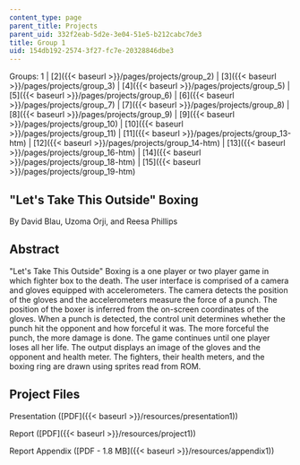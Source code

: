 ```yaml
---
content_type: page
parent_title: Projects
parent_uid: 332f2eab-5d2e-3e04-51e5-b212cabc7de3
title: Group 1
uid: 154db192-2574-3f27-fc7e-20328846dbe3
---
```


Groups: 1 | [2]({{< baseurl >}}/pages/projects/group_2) | [3]({{< baseurl >}}/pages/projects/group_3) | [4]({{< baseurl >}}/pages/projects/group_5) | [5]({{< baseurl >}}/pages/projects/group_6) | [6]({{< baseurl >}}/pages/projects/group_7) | [7]({{< baseurl >}}/pages/projects/group_8) | [8]({{< baseurl >}}/pages/projects/group_9) | [9]({{< baseurl >}}/pages/projects/group_10) | [10]({{< baseurl >}}/pages/projects/group_11) | [11]({{< baseurl >}}/pages/projects/group_13-htm) | [12]({{< baseurl >}}/pages/projects/group_14-htm) | [13]({{< baseurl >}}/pages/projects/group_16-htm) | [14]({{< baseurl >}}/pages/projects/group_18-htm) | [15]({{< baseurl >}}/pages/projects/group_19-htm)

"Let's Take This Outside" Boxing
--------------------------------

By David Blau, Uzoma Orji, and Reesa Phillips

Abstract
--------

"Let's Take This Outside" Boxing is a one player or two player game in which fighter box to the death. The user interface is comprised of a camera and gloves equipped with accelerometers. The camera detects the position of the gloves and the accelerometers measure the force of a punch. The position of the boxer is inferred from the on-screen coordinates of the gloves. When a punch is detected, the control unit determines whether the punch hit the opponent and how forceful it was. The more forceful the punch, the more damage is done. The game continues until one player loses all her life. The output displays an image of the gloves and the opponent and health meter. The fighters, their health meters, and the boxing ring are drawn using sprites read from ROM.

Project Files
-------------

Presentation ([PDF]({{< baseurl >}}/resources/presentation1))

Report ([PDF]({{< baseurl >}}/resources/project1))

Report Appendix ([PDF - 1.8 MB]({{< baseurl >}}/resources/appendix1))